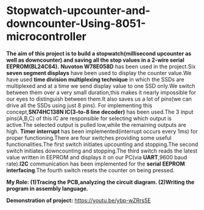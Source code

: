 # Stopwatch-upcounter-and-downcounter-Using-8051-microcontroller

**The aim of this project is to build a stopwatch(millisecond upcounter as well as downcounter) and saving all the stop values in a 2-wire serial EEPROM(BL24C64).** **Nuvoton W78E058D** has been used in the project.Six **seven segment displays** have been used to display the counter value.We have used **time division multiplexing technique** in which the SSDs are multiplexed and at a time we send display value to one SSD only.We switch between them over a very small duration,this makes it nearly impossible for our eyes to distinguish between them.It also saves us a lot of pins(we can drive all the SSDs using just 8 pins). For implementing this concept,**SN74HC138N IC(3-to-8 line decoder)** has been used.The 3 input pins(A,B,C) of this IC are responsible for selecting which output is active.The selected output is pulled low,while the remaining outputs are high.
**Timer interrupt** has been implemented(interrupt occurs every 1ms) for proper functioning.There are four switches providing some useful functionalities.The first switch initiates upcounting and stopping.The second switch initiates downcounting and stopping.The third switch reads the latest value written in EEPROM and displays it on our PC(via **UART**,9600 baud rate).**I2C** communication has been implemented for the **serial EEPROM interfacing**.The fourth switch resets the counter on being pressed.

**My Role:
(1)Tracing the PCB,analyzing the circuit diagram.
(2)Writing the program in assembly language.**

**Demonstration of project:**
https://youtu.be/ybp-wZRrs5E
